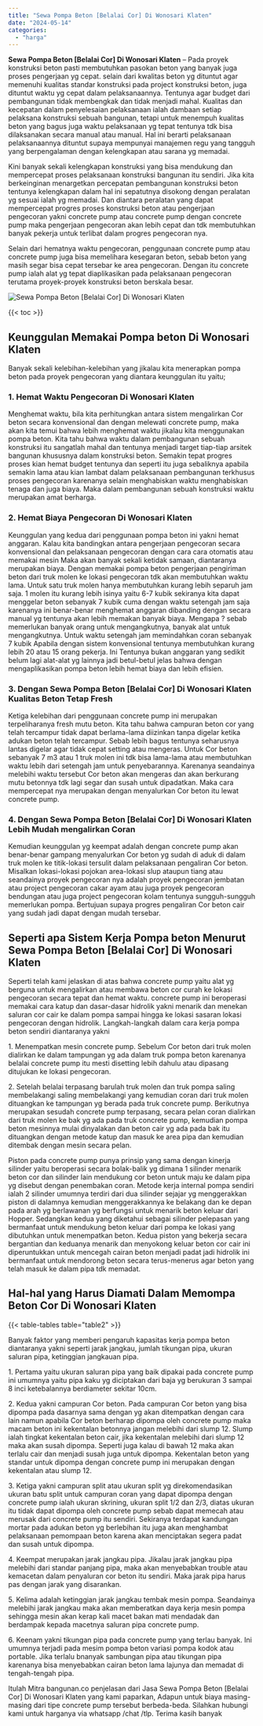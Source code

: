 ```yaml
---
title: "Sewa Pompa Beton [Belalai Cor] Di Wonosari Klaten"
date: "2024-05-14"
categories: 
  - "harga"
---
```


**Sewa Pompa Beton \[Belalai Cor\] Di Wonosari Klaten** – Pada proyek konstruksi beton pasti membutuhkan pasokan beton yang banyak juga proses pengerjaan yg cepat. selain dari kwalitas beton yg dituntut agar memenuhi kualitas standar konstruksi pada project konstruksi beton, juga dituntut waktu yg cepat dalam pelaksanaannya. Tentunya agar budget dari pembangunan tidak membengkak dan tidak menjadi mahal. Kualitas dan kecepatan dalam penyelesaian pelaksanaan ialah dambaan setiap pelaksana konstruksi sebuah bangunan, tetapi untuk menempuh kualitas beton yang bagus juga waktu pelaksanaan yg tepat tentunya tdk bisa dilaksanakan secara manual atau manual. Hal ini berarti pelaksanaan pelaksanaannya dituntut supaya mempunyai manajemen regu yang tangguh yang berpengalaman dengan kelengkapan atau sarana yg memadai.

Kini banyak sekali kelengkapan konstruksi yang bisa mendukung dan mempercepat proses pelaksanaan konstruksi bangunan itu sendiri. Jika kita berkeinginan menargetkan percepatan pembangunan konstruksi beton tentunya kelengkapan dalam hal ini sepatutnya disokong dengan peralatan yg sesuai ialah yg memadai. Dan diantara peralatan yang dapat mempercepat progres proses konstruksi beton atau pengerjaan pengecoran yakni concrete pump atau concrete pump dengan concrete pump maka pengerjaan pengecoran akan lebih cepat dan tdk membutuhkan banyak pekerja untuk terlibat dalam progres pengecoran nya.

Selain dari hematnya waktu pengecoran, penggunaan concrete pump atau concrete pump juga bisa memelihara kesegaran beton, sebab beton yang masih segar bisa cepat tersebar ke area pengecoran. Dengan itu concrete pump ialah alat yg tepat diaplikasikan pada pelaksanaan pengecoran terutama proyek-proyek konstruksi beton berskala besar.

![Sewa Pompa Beton [Belalai Cor] Di Wonosari Klaten](/images/sewa-concrete-pump-36.png)

{{< toc >}}

## Keunggulan Memakai Pompa beton Di Wonosari Klaten

Banyak sekali kelebihan-kelebihan yang jikalau kita menerapkan pompa beton pada proyek pengecoran yang diantara keunggulan itu yaitu;

### 1\. Hemat Waktu Pengecoran Di Wonosari Klaten

Menghemat waktu, bila kita perhitungkan antara sistem mengalirkan Cor beton secara konvensional dan dengan melewati concrete pump, maka akan kita temui bahwa lebih menghemat waktu jikalau kita menggunakan pompa beton. Kita tahu bahwa waktu dalam pembangunan sebuah konstruksi itu sangatlah mahal dan tentunya menjadi target tiap-tiap arsitek bangunan khususnya dalam konstruksi beton. Semakin tepat progres proses kian hemat budget tentunya dan seperti itu juga sebaliknya apabila semakin lama atau kian lambat dalam pelaksanaan pembangunan terkhusus proses pengecoran karenanya selain menghabiskan waktu menghabiskan tenaga dan juga biaya. Maka dalam pembangunan sebuah konstruksi waktu merupakan amat berharga.

### 2\. Hemat Biaya Pengecoran Di Wonosari Klaten

Keunggulan yang kedua dari penggunaan pompa beton ini yakni hemat anggaran. Kalau kita bandingkan antara pengerjaan pengecoran secara konvensional dan pelaksanaan pengecoran dengan cara cara otomatis atau memakai mesin Maka akan banyak sekali ketidak samaan, diantaranya merupakan biaya. Dengan memakai pompa beton pengerjaan pengiriman beton dari truk molen ke lokasi pengecoran tdk akan membutuhkan waktu lama. Untuk satu truk molen hanya membutuhkan kurang lebih separuh jam saja. 1 molen itu kurang lebih isinya yaitu 6-7 kubik sekiranya kita dapat menggelar beton sebanyak 7 kubik cuma dengan waktu setengah jam saja karenanya ini benar-benar menghemat anggaran dibanding dengan secara manual yg tentunya akan lebih memakan banyak biaya. Mengapa ? sebab memerlukan banyak orang untuk mengangkutnya, banyak alat untuk mengangkutnya. Untuk waktu setengah jam memindahkan coran sebanyak 7 kubik Apabila dengan sistem konvensional tentunya membutuhkan kurang lebih 20 atau 15 orang pekerja. Ini Tentunya bukan anggaran yang sedikit belum lagi alat-alat yg lainnya jadi betul-betul jelas bahwa dengan mengaplikasikan pompa beton lebih hemat biaya dan lebih efisien.

### 3\. Dengan Sewa Pompa Beton \[Belalai Cor\] Di Wonosari Klaten Kualitas Beton Tetap Fresh

Ketiga kelebihan dari penggunaan concrete pump ini merupakan terpeliharanya fresh mutu beton. Kita tahu bahwa campuran beton cor yang telah tercampur tidak dapat berlama-lama diizinkan tanpa digelar ketika adukan beton telah tercampur. Sebab lebih bagus tentunya seharusnya lantas digelar agar tidak cepat setting atau mengeras. Untuk Cor beton sebanyak 7 m3 atau 1 truk molen ini tdk bisa lama-lama atau membutuhkan waktu lebih dari setengah jam untuk penyebarannya. Karenanya seandainya melebihi waktu tersebut Cor beton akan mengeras dan akan berkurang mutu betonnya tdk lagi segar dan susah untuk dipadatkan. Maka cara mempercepat nya merupakan dengan menyalurkan Cor beton itu lewat concrete pump.

### 4\. Dengan Sewa Pompa Beton \[Belalai Cor\] Di Wonosari Klaten Lebih Mudah mengalirkan Coran

Kemudian keunggulan yg keempat adalah dengan concrete pump akan benar-benar gampang menyalurkan Cor beton yg sudah di aduk di dalam truk molen ke titik-lokasi tersulit dalam pelaksanaan pengaliran Cor beton. Misalkan lokasi-lokasi pojokan area-lokasi slup ataupun tiang atau seandainya proyek pengecoran nya adalah proyek pengecoran jembatan atau project pengecoran cakar ayam atau juga proyek pengecoran bendungan atau juga project pengecoran kolam tentunya sungguh-sungguh memerlukan pompa. Bertujuan supaya progres pengaliran Cor beton cair yang sudah jadi dapat dengan mudah tersebar.

## Seperti apa Sistem Kerja Pompa beton Menurut Sewa Pompa Beton \[Belalai Cor\] Di Wonosari Klaten

Seperti telah kami jelaskan di atas bahwa concrete pump yaitu alat yg berguna untuk mengalirkan atau membawa beton cor curah ke lokasi pengecoran secara tepat dan hemat waktu. concrete pump ini beroperasi memakai cara katup dan dasar-dasar hidrolik yakni menarik dan menekan saluran cor cair ke dalam pompa sampai hingga ke lokasi sasaran lokasi pengecoran dengan hidrolik. Langkah-langkah dalam cara kerja pompa beton sendiri diantaranya yakni

1\. Menempatkan mesin concrete pump. Sebelum Cor beton dari truk molen dialirkan ke dalam tampungan yg ada dalam truk pompa beton karenanya belalai concrete pump itu mesti disetting lebih dahulu atau dipasang ditujukan ke lokasi pengecoran.

2\. Setelah belalai terpasang barulah truk molen dan truk pompa saling membelakangi saling membelakangi yang kemudian coran dari truk molen dituangkan ke tampungan yg berada pada truk concrete pump. Berikutnya merupakan sesudah concrete pump terpasang, secara pelan coran dialirkan dari truk molen ke bak yg ada pada truk concrete pump, kemudian pompa beton mesinnya mulai dinyalakan dan beton cair yg ada pada bak itu dituangkan dengan metode katup dan masuk ke area pipa dan kemudian ditembak dengan mesin secara pelan.

Piston pada concrete pump punya prinsip yang sama dengan kinerja silinder yaitu beroperasi secara bolak-balik yg dimana 1 silinder menarik beton cor dan silinder lain mendukung cor beton untuk maju ke dalam pipa yg disebut dengan penembakan coran. Metode kerja internal pompa sendiri ialah 2 silinder umumnya terdiri dari dua silinder sejajar yg menggerakkan piston di dalamnya kemudian menggerakkannya ke belakang dan ke depan pada arah yg berlawanan yg berfungsi untuk menarik beton keluar dari Hopper. Sedangkan kedua yang diketahui sebagai silinder pelepasan yang bermanfaat untuk mendukung beton keluar dari pompa ke lokasi yang dibutuhkan untuk menempatkan beton. Kedua piston yang bekerja secara bergantian dan keduanya menarik dan menyokong keluar beton cor cair ini diperuntukkan untuk mencegah cairan beton menjadi padat jadi hidrolik ini bermanfaat untuk mendorong beton secara terus-menerus agar beton yang telah masuk ke dalam pipa tdk memadat.

## Hal-hal yang Harus Diamati Dalam Memompa Beton Cor Di Wonosari Klaten

{{< table-tables table="table2" >}}

Banyak faktor yang memberi pengaruh kapasitas kerja pompa beton diantaranya yakni seperti jarak jangkau, jumlah tikungan pipa, ukuran saluran pipa, ketinggian jangkauan pipa.

1\. Pertama yaitu ukuran saluran pipa yang baik dipakai pada concrete pump ini umumnya yaitu pipa kaku yg diciptakan dari baja yg berukuran 3 sampai 8 inci ketebalannya berdiameter sekitar 10cm.

2\. Kedua yakni campuran Cor beton. Pada campuran Cor beton yang bisa dipompa pada dasarnya sama dengan yg akan ditempatkan dengan cara lain namun apabila Cor beton berharap dipompa oleh concrete pump maka macam beton ini kekentalan betonnya jangan melebihi dari slump 12. Slump ialah tingkat kekentalan beton cair, jika kekentalan melebihi dari slump 12 maka akan susah dipompa. Seperti juga kalau di bawah 12 maka akan terlalu cair dan menjadi susah juga untuk dipompa. Kekentalan beton yang standar untuk dipompa dengan concrete pump ini merupakan dengan kekentalan atau slump 12.

3\. Ketiga yakni campuran split atau ukuran split yg direkomendasikan ukuran batu split untuk campuran coran yang dapat dipompa dengan concrete pump ialah ukuran skrining, ukuran split 1/2 dan 2/3, diatas ukuran itu tidak dapat dipompa oleh concrete pump sebab dapat memecah atau merusak dari concrete pump itu sendiri. Sekiranya terdapat kandungan mortar pada adukan beton yg berlebihan itu juga akan menghambat pelaksanaan pemompaan beton karena akan menciptakan segera padat dan susah untuk dipompa.

4\. Keempat merupakan jarak jangkau pipa. Jikalau jarak jangkau pipa melebihi dari standar panjang pipa, maka akan menyebabkan trouble atau kemacetan dalam penyaluran cor beton itu sendiri. Maka jarak pipa harus pas dengan jarak yang disarankan.

5\. Kelima adalah ketinggian jarak jangkau tembak mesin pompa. Seandainya melebihi jarak jangkau maka akan memberatkan daya kerja mesin pompa sehingga mesin akan kerap kali macet bakan mati mendadak dan berdampak kepada macetnya saluran pipa concrete pump.

6\. Keenam yakni tikungan pipa pada concrete pump yang terlau banyak. Ini umumnya terjadi pada mesim pompa beton variasi pompa kodok atau portable. Jika terlalu bnanyak sambungan pipa atau tikungan pipa karenanya bisa menyebabkan cairan beton lama lajunya dan memadat di tengah-tengah pipa.

Itulah Mitra bangunan.co penjelasan dari Jasa Sewa Pompa Beton \[Belalai Cor\] Di Wonosari Klaten yang kami paparkan, Adapun untuk biaya masing-masing dari tipe concrete pump tersebut berbeda-beda. Silahkan hubungi kami untuk harganya via whatsapp /chat /tlp. Terima kasih banyak
